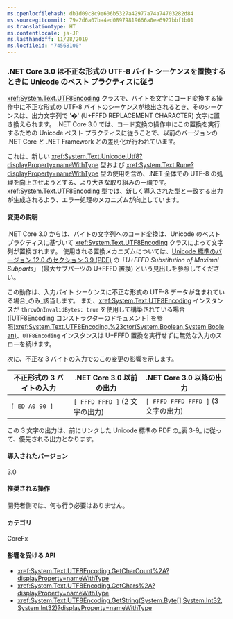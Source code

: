 ```yaml
---
ms.openlocfilehash: db1d09c8c9e606b5327a42977a74a74703282d84
ms.sourcegitcommit: 79a2d6a07ba4ed08979819666a0ee6927bbf1b01
ms.translationtype: HT
ms.contentlocale: ja-JP
ms.lasthandoff: 11/28/2019
ms.locfileid: "74568100"
---
```

### <a name="net-core-30-follows-unicode-best-practices-when-replacing-ill-formed-utf-8-byte-sequences"></a>.NET Core 3.0 は不正な形式の UTF-8 バイト シーケンスを置換するときに Unicode のベスト プラクティスに従う

<xref:System.Text.UTF8Encoding> クラスで、バイトを文字にコード変換する操作中に不正な形式の UTF-8 バイトのシーケンスが検出されるとき、そのシーケンスは、出力文字列で '�' (U+FFFD REPLACEMENT CHARACTER) 文字に置き換えられます。 .NET Core 3.0 では、コード変換の操作中にこの置換を実行するための Unicode ベスト プラクティスに従うことで、以前のバージョンの .NET Core と .NET Framework との差別化が行われています。

これは、新しい <xref:System.Text.Unicode.Utf8?displayProperty=nameWithType> 型および <xref:System.Text.Rune?displayProperty=nameWithType> 型の使用を含め、.NET 全体での UTF-8 の処理を向上させようとする、より大きな取り組みの一環です。 <xref:System.Text.UTF8Encoding> 型では、新しく導入された型と一致する出力が生成されるよう、エラー処理のメカニズムが向上しています。

#### <a name="change-description"></a>変更の説明

.NET Core 3.0 からは、バイトの文字列へのコード変換は、Unicode のベスト プラクティスに基づいて <xref:System.Text.UTF8Encoding> クラスによって文字列が置換されます。 使用される置換メカニズムについては、[Unicode 標準のバージョン 12.0 のセクション 3.9 (PDF)](https://www.unicode.org/versions/Unicode12.0.0/ch03.pdf) の「_U+FFFD Substitution of Maximal Subparts_」 (最大サブパーツの U+FFFD 置換) という見出しを参照してください。

この動作は、入力バイト シーケンスに不正な形式の UTF-8 データが含まれている場合_のみ_該当します。 また、<xref:System.Text.UTF8Encoding> インスタンスが `throwOnInvalidBytes: true` を使用して構築されている場合 ([UTF8Encoding コンストラクターのドキュメント] を参照)<xref:System.Text.UTF8Encoding.%23ctor(System.Boolean,System.Boolean)>、`UTF8Encoding` インスタンスは U+FFFD 置換を実行せずに無効な入力のスローを続けます。

次に、不正な 3 バイトの入力でのこの変更の影響を示します。

|不正形式の 3 バイトの入力|.NET Core 3.0 以前の出力|.NET Core 3.0 以降の出力|
|---|---|---|
| `[ ED A0 90 ]` | `[ FFFD FFFD ]` (2 文字の出力)| `[ FFFD FFFD FFFD ]` (3 文字の出力)|

この 3 文字の出力は、前にリンクした Unicode 標準の PDF の_表 3-9_ に従って、優先される出力となります。

#### <a name="version-introduced"></a>導入されたバージョン

3.0

#### <a name="recommended-action"></a>推奨される操作

開発者側では、何も行う必要はありません。

#### <a name="category"></a>カテゴリ

CoreFx

#### <a name="affected-apis"></a>影響を受ける API

- <xref:System.Text.UTF8Encoding.GetCharCount%2A?displayProperty=nameWithType>
- <xref:System.Text.UTF8Encoding.GetChars%2A?displayProperty=nameWithType>
- <xref:System.Text.UTF8Encoding.GetString(System.Byte[],System.Int32,System.Int32)?displayProperty=nameWithType>

<!--

### Affected APIs

- `Overload:System.Text.UTF8Encoding.GetCharCount`
- `Overload:System.Text.UTF8Encoding.GetChars`
- `M:System.Text.UTF8Encoding.GetString(System.Byte[],System.Int32,System.Int32)`

-->
